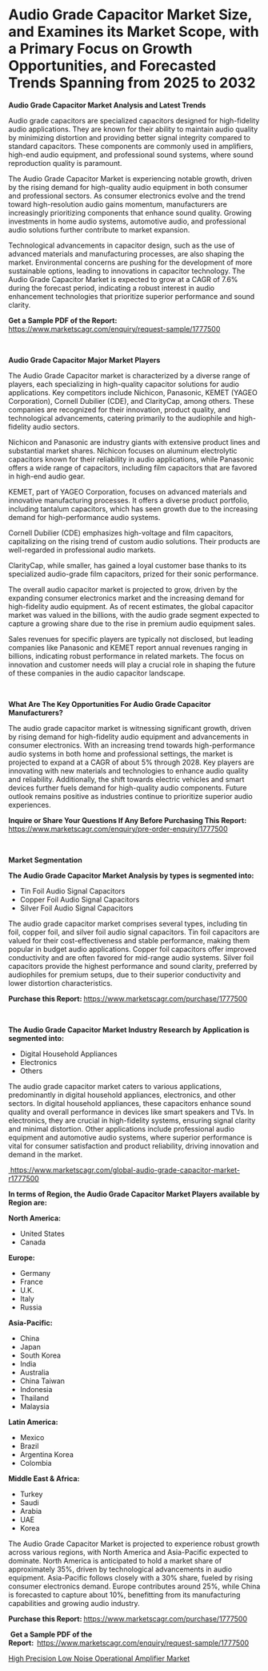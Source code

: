 <p><h1>Audio Grade Capacitor Market Size, and Examines its Market Scope, with a Primary Focus on Growth Opportunities, and Forecasted Trends Spanning from 2025 to 2032</h1></p><p><strong>Audio Grade Capacitor Market Analysis and Latest Trends</strong></p>
<p><p>Audio grade capacitors are specialized capacitors designed for high-fidelity audio applications. They are known for their ability to maintain audio quality by minimizing distortion and providing better signal integrity compared to standard capacitors. These components are commonly used in amplifiers, high-end audio equipment, and professional sound systems, where sound reproduction quality is paramount.</p><p>The Audio Grade Capacitor Market is experiencing notable growth, driven by the rising demand for high-quality audio equipment in both consumer and professional sectors. As consumer electronics evolve and the trend toward high-resolution audio gains momentum, manufacturers are increasingly prioritizing components that enhance sound quality. Growing investments in home audio systems, automotive audio, and professional audio solutions further contribute to market expansion.</p><p>Technological advancements in capacitor design, such as the use of advanced materials and manufacturing processes, are also shaping the market. Environmental concerns are pushing for the development of more sustainable options, leading to innovations in capacitor technology. The Audio Grade Capacitor Market is expected to grow at a CAGR of 7.6% during the forecast period, indicating a robust interest in audio enhancement technologies that prioritize superior performance and sound clarity.</p></p>
<p><strong>Get a Sample PDF of the Report:&nbsp;</strong> <a href="https://www.marketscagr.com/enquiry/request-sample/1777500?utm_campaign=2208&utm_medium=2&utm_source=Github&utm_content=ia&utm_term=13022025&utm_id=audio-grade-capacitor">https://www.marketscagr.com/enquiry/request-sample/1777500</a></p>
<p>&nbsp;</p>
<p><strong>Audio Grade Capacitor Major Market Players</strong></p>
<p><p>The Audio Grade Capacitor market is characterized by a diverse range of players, each specializing in high-quality capacitor solutions for audio applications. Key competitors include Nichicon, Panasonic, KEMET (YAGEO Corporation), Cornell Dubilier (CDE), and ClarityCap, among others. These companies are recognized for their innovation, product quality, and technological advancements, catering primarily to the audiophile and high-fidelity audio sectors.</p><p>Nichicon and Panasonic are industry giants with extensive product lines and substantial market shares. Nichicon focuses on aluminum electrolytic capacitors known for their reliability in audio applications, while Panasonic offers a wide range of capacitors, including film capacitors that are favored in high-end audio gear.</p><p>KEMET, part of YAGEO Corporation, focuses on advanced materials and innovative manufacturing processes. It offers a diverse product portfolio, including tantalum capacitors, which has seen growth due to the increasing demand for high-performance audio systems.</p><p>Cornell Dubilier (CDE) emphasizes high-voltage and film capacitors, capitalizing on the rising trend of custom audio solutions. Their products are well-regarded in professional audio markets.</p><p>ClarityCap, while smaller, has gained a loyal customer base thanks to its specialized audio-grade film capacitors, prized for their sonic performance.</p><p>The overall audio capacitor market is projected to grow, driven by the expanding consumer electronics market and the increasing demand for high-fidelity audio equipment. As of recent estimates, the global capacitor market was valued in the billions, with the audio grade segment expected to capture a growing share due to the rise in premium audio equipment sales.</p><p>Sales revenues for specific players are typically not disclosed, but leading companies like Panasonic and KEMET report annual revenues ranging in billions, indicating robust performance in related markets. The focus on innovation and customer needs will play a crucial role in shaping the future of these companies in the audio capacitor landscape.</p></p>
<p>&nbsp;</p>
<p><strong>What Are The Key Opportunities For Audio Grade Capacitor Manufacturers?</strong></p>
<p><p>The audio grade capacitor market is witnessing significant growth, driven by rising demand for high-fidelity audio equipment and advancements in consumer electronics. With an increasing trend towards high-performance audio systems in both home and professional settings, the market is projected to expand at a CAGR of about 5% through 2028. Key players are innovating with new materials and technologies to enhance audio quality and reliability. Additionally, the shift towards electric vehicles and smart devices further fuels demand for high-quality audio components. Future outlook remains positive as industries continue to prioritize superior audio experiences.</p></p>
<p><strong>Inquire or Share Your Questions If Any Before Purchasing This Report:</strong> <a href="https://www.marketscagr.com/enquiry/pre-order-enquiry/1777500?utm_campaign=2208&utm_medium=2&utm_source=Github&utm_content=ia&utm_term=13022025&utm_id=audio-grade-capacitor">https://www.marketscagr.com/enquiry/pre-order-enquiry/1777500</a></p>
<p>&nbsp;</p>
<p><strong>Market Segmentation</strong></p>
<p><strong>The Audio Grade Capacitor Market Analysis by types is segmented into:</strong></p>
<p><ul><li>Tin Foil Audio Signal Capacitors</li><li>Copper Foil Audio Signal Capacitors</li><li>Silver Foil Audio Signal Capacitors</li></ul></p>
<p><p>The audio grade capacitor market comprises several types, including tin foil, copper foil, and silver foil audio signal capacitors. Tin foil capacitors are valued for their cost-effectiveness and stable performance, making them popular in budget audio applications. Copper foil capacitors offer improved conductivity and are often favored for mid-range audio systems. Silver foil capacitors provide the highest performance and sound clarity, preferred by audiophiles for premium setups, due to their superior conductivity and lower distortion characteristics.</p></p>
<p><strong>Purchase this Report:&nbsp;</strong><a href="https://www.marketscagr.com/purchase/1777500?utm_campaign=2208&utm_medium=2&utm_source=Github&utm_content=ia&utm_term=13022025&utm_id=audio-grade-capacitor">https://www.marketscagr.com/purchase/1777500</a></p>
<p>&nbsp;</p>
<p><strong>The Audio Grade Capacitor Market Industry Research by Application is segmented into:</strong></p>
<p><ul><li>Digital Household Appliances</li><li>Electronics</li><li>Others</li></ul></p>
<p><p>The audio grade capacitor market caters to various applications, predominantly in digital household appliances, electronics, and other sectors. In digital household appliances, these capacitors enhance sound quality and overall performance in devices like smart speakers and TVs. In electronics, they are crucial in high-fidelity systems, ensuring signal clarity and minimal distortion. Other applications include professional audio equipment and automotive audio systems, where superior performance is vital for consumer satisfaction and product reliability, driving innovation and demand in the market.</p></p>
<p><a href="https://www.marketscagr.com/global-audio-grade-capacitor-market-r1777500?utm_campaign=2208&utm_medium=2&utm_source=Github&utm_content=ia&utm_term=13022025&utm_id=audio-grade-capacitor">&nbsp;https://www.marketscagr.com/global-audio-grade-capacitor-market-r1777500</a></p>
<p><strong>In terms of Region, the Audio Grade Capacitor Market Players available by Region are:</strong></p>
<p>
    <p> <strong> North America: </strong>
        <ul>
            <li>United States</li>
            <li>Canada</li>
        </ul>
        </p> 
    <p> <strong> Europe: </strong>
        <ul>
            <li>Germany</li>
            <li>France</li>
            <li>U.K.</li>
            <li>Italy</li>
            <li>Russia</li>
        </ul>
        </p> 
    <p> <strong> Asia-Pacific: </strong>
        <ul>
            <li>China</li>
            <li>Japan</li>
            <li>South Korea</li>
            <li>India</li>
            <li>Australia</li>
            <li>China Taiwan</li>
            <li>Indonesia</li>
            <li>Thailand</li>
            <li>Malaysia</li>
        </ul>
        </p> 
    <p> <strong> Latin America: </strong>
        <ul>
            <li>Mexico</li>
            <li>Brazil</li>
            <li>Argentina Korea</li>
            <li>Colombia</li>
        </ul>
        </p> 
    <p> <strong> Middle East & Africa: </strong>
        <ul>
            <li>Turkey</li>
            <li>Saudi</li>
            <li>Arabia</li>
            <li>UAE</li>
            <li>Korea</li>
        </ul>
    </p>
    </p>
<p><p>The Audio Grade Capacitor Market is projected to experience robust growth across various regions, with North America and Asia-Pacific expected to dominate. North America is anticipated to hold a market share of approximately 35%, driven by technological advancements in audio equipment. Asia-Pacific follows closely with a 30% share, fueled by rising consumer electronics demand. Europe contributes around 25%, while China is forecasted to capture about 10%, benefitting from its manufacturing capabilities and growing audio industry.</p></p>
<p><strong>Purchase this Report: </strong><a href="https://www.marketscagr.com/purchase/1777500?utm_campaign=2208&utm_medium=2&utm_source=Github&utm_content=ia&utm_term=13022025&utm_id=audio-grade-capacitor">https://www.marketscagr.com/purchase/1777500</a></p>
<p>&nbsp;<strong>Get a Sample PDF of the Report:&nbsp;&nbsp;</strong><a href="https://www.marketscagr.com/enquiry/request-sample/1777500?utm_campaign=2208&utm_medium=2&utm_source=Github&utm_content=ia&utm_term=13022025&utm_id=audio-grade-capacitor">https://www.marketscagr.com/enquiry/request-sample/1777500</a></p>
<p><strong></strong></p>
<p><p><a href="https://github.com/abbislposival/Market-Research-Report-List-1/blob/main/high-precision-low-noise-operational-amplifier-market.md?utm_campaign=2208&utm_medium=2&utm_source=Github&utm_content=ia&utm_term=13022025&utm_id=audio-grade-capacitor">High Precision Low Noise Operational Amplifier Market</a></p></p>
